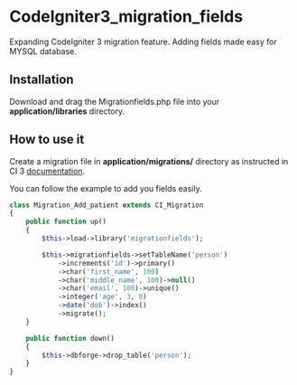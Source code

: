 # CodeIgniter3_migration_fields
Expanding CodeIgniter 3 migration feature. Adding fields made easy for MYSQL database.

## Installation
Download and drag the Migrationfields.php file into your **application/libraries** directory.

## How to use it
Create a migration file in **application/migrations/** directory as instructed in CI 3 [documentation](https://www.codeigniter.com/user_guide/libraries/migration.html).

You can follow the example to add you fields easily.
```php
class Migration_Add_patient extends CI_Migration
{
    public function up()
    {
        $this->load->library('migrationfields');

        $this->migrationfields->setTableName('person')
            ->increments('id')->primary()
            ->char('first_name', 100)
            ->char('middle_name', 100)->null()
            ->char('email', 100)->unique()
            ->integer('age', 3, 0)
            ->date('dob')->index()
            ->migrate();
    }

    public function down()
    {
        $this->dbforge->drop_table('person');
    }
}
```
